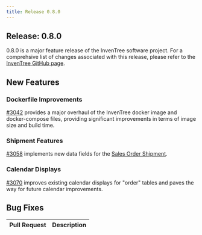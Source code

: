 ```yaml
---
title: Release 0.8.0
---
```


## Release: 0.8.0

0.8.0 is a major feature release of the InvenTree software project. For a comprehsive list of changes associated with this release, please refer to the [InvenTree GitHub page](https://github.com/inventree/InvenTree/milestone/14).

## New Features

### Dockerfile Improvements

[#3042](https://github.com/inventree/InvenTree/pull/3042) provides a major overhaul of the InvenTree docker image and docker-compose files, providing significant improvements in terms of image size and build time.

### Shipment Features

[#3058](https://github.com/inventree/InvenTree/pull/3058) implements new data fields for the [Sales Order Shipment](../sales/sales_order.md#sales-order-shipments).

### Calendar Displays

[#3070](https://github.com/inventree/InvenTree/pull/3070) improves existing calendar displays for "order" tables and paves the way for future calendar improvements.

## Bug Fixes

| Pull Request | Description |
| --- | --- |
